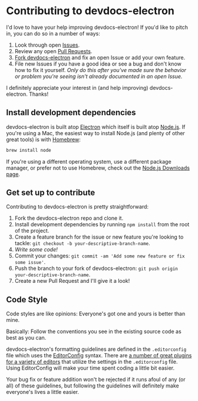 # Contributing to devdocs-electron

I'd love to have your help improving devdocs-electron! If you'd like to pitch in, you can do so in a number of ways:

1. Look through open [Issues](https://github.com/jgarber623/devdocs-electron/issues).
2. Review any open [Pull Requests](https://github.com/jgarber623/devdocs-electron/pulls).
3. [Fork devdocs-electron](#get-set-up-to-contribute) and fix an open Issue or add your own feature.
4. File new Issues if you have a good idea or see a bug and don't know how to fix it yourself. _Only do this after you've made sure the behavior or problem you're seeing isn't already documented in an open Issue._

I definitely appreciate your interest in (and help improving) devdocs-electron. Thanks!

## Install development dependencies

devdocs-electron is built atop [Electron](http://electron.atom.io/) which itself is built atop [Node.js](http://nodejs.org/). If you're using a Mac, the easiest way to install Node.js (and plenty of other great tools) is with [Homebrew](http://brew.sh/):

```sh
brew install node
```

If you're using a different operating system, use a different package manager, or prefer not to use Homebrew, check out the [Node.js Downloads page](http://nodejs.org/download/).

## Get set up to contribute

Contributing to devdocs-electron is pretty straightforward:

1. Fork the devdocs-electron repo and clone it.
1. Install development dependencies by running `npm install` from the root of the project.
1. Create a feature branch for the issue or new feature you're looking to tackle: `git checkout -b your-descriptive-branch-name`.
1. _Write some code!_
1. Commit your changes: `git commit -am 'Add some new feature or fix some issue'`.
1. Push the branch to your fork of devdocs-electron: `git push origin your-descriptive-branch-name`.
1. Create a new Pull Request and I'll give it a look!


## Code Style

Code styles are like opinions: Everyone's got one and yours is better than mine.

Basically: Follow the conventions you see in the existing source code as best as you can.

devdocs-electron's formatting guidelines are defined in the `.editorconfig` file which uses the [EditorConfig](http://editorconfig.org/) syntax. There are [a number of great plugins for a variety of editors](http://editorconfig.org/#download) that utilize the settings in the `.editorconfig` file. Using EditorConfig will make your time spent coding a little bit easier.

Your bug fix or feature addition won't be rejected if it runs afoul of any (or all) of these guidelines, but following the guidelines will definitely make everyone's lives a little easier.
